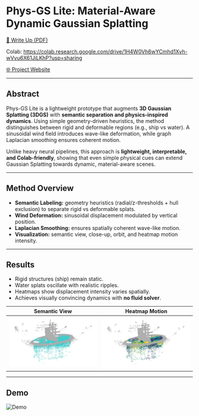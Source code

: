 # Phys-GS Lite: Material-Aware Dynamic Gaussian Splatting

[📄 Write Up (PDF)](docs/PhysGSLite.pdf) 

Colab: https://colab.research.google.com/drive/1H4W0Vh6wYCmhd1Xvh-wVvu6X61JiLKhP?usp=sharing

[🌐 Project Website](https://<your-username>.github.io/phys-gs-lite/)  

---

## Abstract
Phys-GS Lite is a lightweight prototype that augments **3D Gaussian Splatting (3DGS)** with **semantic separation and physics-inspired dynamics**. Using simple geometry-driven heuristics, the method distinguishes between rigid and deformable regions (e.g., ship vs water). A sinusoidal wind field introduces wave-like deformation, while graph Laplacian smoothing ensures coherent motion.  

Unlike heavy neural pipelines, this approach is **lightweight, interpretable, and Colab-friendly**, showing that even simple physical cues can extend Gaussian Splatting towards dynamic, material-aware scenes.

---

## Method Overview
- **Semantic Labeling:** geometry heuristics (radial/z-thresholds + hull exclusion) to separate rigid vs deformable splats.  
- **Wind Deformation:** sinusoidal displacement modulated by vertical position.  
- **Laplacian Smoothing:** ensures spatially coherent wave-like motion.  
- **Visualization:** semantic view, close-up, orbit, and heatmap motion intensity.  

---

## Results
- Rigid structures (ship) remain static.  
- Water splats oscillate with realistic ripples.  
- Heatmaps show displacement intensity varies spatially.  
- Achieves visually convincing dynamics with **no fluid solver**.  

| Semantic View | Heatmap Motion |
|---------------|----------------|
| ![Semantic](assets/semantic.png) | ![Heatmap](assets/heatmap.png) |

---

## Demo
![Demo](docs/assets/demo.gif)

